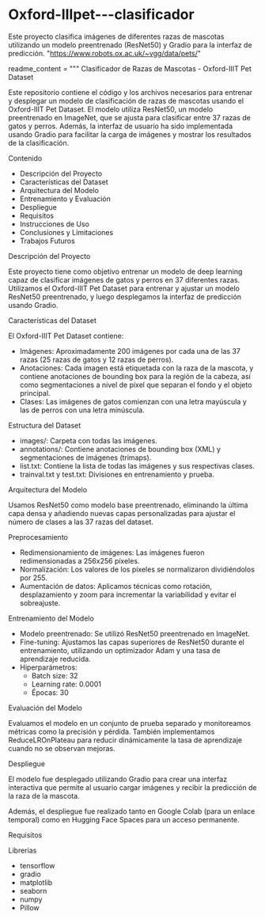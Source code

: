 # Oxford-IIIpet---clasificador
Este proyecto clasifica imágenes de diferentes razas de mascotas utilizando un modelo preentrenado (ResNet50) y Gradio para la interfaz de predicción.
"https://www.robots.ox.ac.uk/~vgg/data/pets/"

readme_content = """
Clasificador de Razas de Mascotas - Oxford-IIIT Pet Dataset

Este repositorio contiene el código y los archivos necesarios para entrenar y desplegar un modelo de clasificación de razas de mascotas usando el Oxford-IIIT Pet Dataset. El modelo utiliza ResNet50, un modelo preentrenado en ImageNet, que se ajusta para clasificar entre 37 razas de gatos y perros. Además, la interfaz de usuario ha sido implementada usando Gradio para facilitar la carga de imágenes y mostrar los resultados de la clasificación.

Contenido

- Descripción del Proyecto
- Características del Dataset
- Arquitectura del Modelo
- Entrenamiento y Evaluación
- Despliegue
- Requisitos
- Instrucciones de Uso
- Conclusiones y Limitaciones
- Trabajos Futuros

Descripción del Proyecto

Este proyecto tiene como objetivo entrenar un modelo de deep learning capaz de clasificar imágenes de gatos y perros en 37 diferentes razas. Utilizamos el Oxford-IIIT Pet Dataset para entrenar y ajustar un modelo ResNet50 preentrenado, y luego desplegamos la interfaz de predicción usando Gradio.

Características del Dataset

El Oxford-IIIT Pet Dataset contiene:

- Imágenes: Aproximadamente 200 imágenes por cada una de las 37 razas (25 razas de gatos y 12 razas de perros).
- Anotaciones: Cada imagen está etiquetada con la raza de la mascota, y contiene anotaciones de bounding box para la región de la cabeza, así como segmentaciones a nivel de píxel que separan el fondo y el objeto principal.
- Clases: Las imágenes de gatos comienzan con una letra mayúscula y las de perros con una letra minúscula.

Estructura del Dataset

- images/: Carpeta con todas las imágenes.
- annotations/: Contiene anotaciones de bounding box (XML) y segmentaciones de imágenes (trimaps).
- list.txt: Contiene la lista de todas las imágenes y sus respectivas clases.
- trainval.txt y test.txt: Divisiones en entrenamiento y prueba.

Arquitectura del Modelo

Usamos ResNet50 como modelo base preentrenado, eliminando la última capa densa y añadiendo nuevas capas personalizadas para ajustar el número de clases a las 37 razas del dataset.

Preprocesamiento

- Redimensionamiento de imágenes: Las imágenes fueron redimensionadas a 256x256 píxeles.
- Normalización: Los valores de los píxeles se normalizaron dividiéndolos por 255.
- Aumentación de datos: Aplicamos técnicas como rotación, desplazamiento y zoom para incrementar la variabilidad y evitar el sobreajuste.

Entrenamiento del Modelo

- Modelo preentrenado: Se utilizó ResNet50 preentrenado en ImageNet.
- Fine-tuning: Ajustamos las capas superiores de ResNet50 durante el entrenamiento, utilizando un optimizador Adam y una tasa de aprendizaje reducida.
- Hiperparámetros:
  - Batch size: 32
  - Learning rate: 0.0001
  - Épocas: 30

Evaluación del Modelo

Evaluamos el modelo en un conjunto de prueba separado y monitoreamos métricas como la precisión y pérdida. También implementamos ReduceLROnPlateau para reducir dinámicamente la tasa de aprendizaje cuando no se observan mejoras.

Despliegue

El modelo fue desplegado utilizando Gradio para crear una interfaz interactiva que permite al usuario cargar imágenes y recibir la predicción de la raza de la mascota.

Además, el despliegue fue realizado tanto en Google Colab (para un enlace temporal) como en Hugging Face Spaces para un acceso permanente.

Requisitos

Librerías

- tensorflow
- gradio
- matplotlib
- seaborn
- numpy
- Pillow

